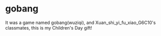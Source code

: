# gobang
It was a game named gobang(wuziqi), and Xuan_shi_yi_fu_xiao_G6C10's classmates, this is my Children's Day gift!
